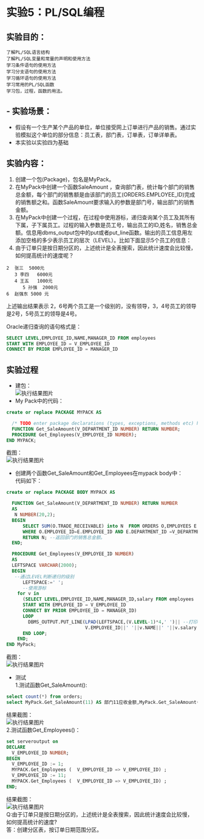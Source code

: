# 实验5：PL/SQL编程

## 实验目的：
    了解PL/SQL语言结构
    了解PL/SQL变量和常量的声明和使用方法
    学习条件语句的使用方法
    学习分支语句的使用方法
    学习循环语句的使用方法
    学习常用的PL/SQL函数
    学习包，过程，函数的用法。

## - 实验场景：
- 假设有一个生产某个产品的单位，单位接受网上订单进行产品的销售。通过实验模拟这个单位的部分信息：员工表，部门表，订单表，订单详单表。
- 本实验以实验四为基础

## 实验内容：
1. 创建一个包(Package)，包名是MyPack。
2. 在MyPack中创建一个函数SaleAmount ，查询部门表，统计每个部门的销售总金额，每个部门的销售额是由该部门的员工(ORDERS.EMPLOYEE_ID)完成的销售额之和。函数SaleAmount要求输入的参数是部门号，输出部门的销售金额。
3. 在MyPack中创建一个过程，在过程中使用游标，递归查询某个员工及其所有下属，子下属员工。过程的输入参数是员工号，输出员工的ID,姓名，销售总金额。信息用dbms_output包中的put或者put_line函数。输出的员工信息用左添加空格的多少表示员工的层次（LEVEL）。比如下面显示5个员工的信息：
4. 由于订单只是按日期分区的，上述统计是全表搜索，因此统计速度会比较慢，如何提高统计的速度呢？
```
2  张三  5000元
   3 李四   6000元
   4 王五   1000元
      5 孙强  2000元
6  赵强东 5000 元
```
上述输出结果表示 2，6号两个员工是一个级别的，没有领导，3，4号员工的领导是2号，5号员工的领导是4号。

Oracle递归查询的语句格式是：
	
```sql
SELECT LEVEL,EMPLOYEE_ID,NAME,MANAGER_ID FROM employees 
START WITH EMPLOYEE_ID = V_EMPLOYEE_ID 
CONNECT BY PRIOR EMPLOYEE_ID = MANAGER_ID

```

## 实验过程
- 建包：<br>
![执行结果图片](./1.png)<br>
- My Pack中的代码：
```sql
create or replace PACKAGE MYPACK AS 

  /* TODO enter package declarations (types, exceptions, methods etc) here */ 
  FUNCTION Get_SaleAmount(V_DEPARTMENT_ID NUMBER) RETURN NUMBER;
  PROCEDURE Get_Employees(V_EMPLOYEE_ID NUMBER);
END MYPACK;
```
截图：<br>
![执行结果图片](./2.png)<br>
- 创建两个函数Get_SaleAmount和Get_Employees在mypack body中：<br>
代码如下：<br>
```sql
create or replace PACKAGE BODY MYPACK AS

  FUNCTION Get_SaleAmount(V_DEPARTMENT_ID NUMBER) RETURN NUMBER
  AS
   N NUMBER(20,2); 
  BEGIN
      SELECT SUM(O.TRADE_RECEIVABLE) into N  FROM ORDERS O,EMPLOYEES E --N在上方定义 变量在前，类型在后。
      WHERE O.EMPLOYEE_ID=E.EMPLOYEE_ID AND E.DEPARTMENT_ID =V_DEPARTMENT_ID; 
      RETURN N; --返回部门的销售总金额。
  END;

  PROCEDURE Get_Employees(V_EMPLOYEE_ID NUMBER)
  AS
  LEFTSPACE VARCHAR(2000);
  BEGIN
   --通过LEVEL判断递归的级别
      LEFTSPACE:=' ';
      --使用游标
    for v in
      (SELECT LEVEL,EMPLOYEE_ID,NAME,MANAGER_ID,salary FROM employees
      START WITH EMPLOYEE_ID = V_EMPLOYEE_ID
      CONNECT BY PRIOR EMPLOYEE_ID = MANAGER_ID)
      LOOP
        DBMS_OUTPUT.PUT_LINE(LPAD(LEFTSPACE,(V.LEVEL-1)*4,' ')|| --打印语句
                             V.EMPLOYEE_ID||' '||v.NAME||' '||v.salary||'元');
      END LOOP;
    END;
END MyPack;
```
截图：<br>
![执行结果图片](./3.png)<br>
- 测试<br>
1.测试函数Get_SaleAmount():
```sql
select count(*) from orders;
select MyPack.Get_SaleAmount(11) AS 部门11应收金额,MyPack.Get_SaleAmount(12) AS 部门12应收金额 from dual;
```
结果截图：<br>
![执行结果图片](./4.png)<br>
2.测试函数Get_Employees()：
```sql
set serveroutput on
DECLARE
  V_EMPLOYEE_ID NUMBER;    
BEGIN
  V_EMPLOYEE_ID := 1;
  MYPACK.Get_Employees (  V_EMPLOYEE_ID => V_EMPLOYEE_ID) ;  
  V_EMPLOYEE_ID := 11;
  MYPACK.Get_Employees (  V_EMPLOYEE_ID => V_EMPLOYEE_ID) ;    
END;
```
结果截图：<br>
![执行结果图片](./5.png)<br>
Q:由于订单只是按日期分区的，上述统计是全表搜索，因此统计速度会比较慢，如何提高统计的速度?<br>
答：创建分区表，按订单日期范围分区。


